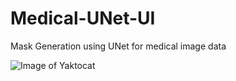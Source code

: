# Medical-UNet-UI
Mask Generation using UNet for medical image data

![Image of Yaktocat](https://raw.githubusercontent.com/DRIP-AI-RESEARCH-JUNIOR/Medical-UNet-UI/main/UNet_UI.png?token=ARXWTUB4E5GRXALVFQA6IMS7XGNQM)
